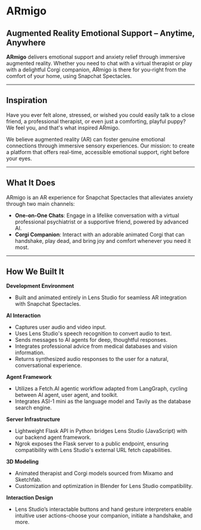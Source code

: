 # ARmigo

## Augmented Reality Emotional Support – Anytime, Anywhere

**ARmigo** delivers emotional support and anxiety relief through immersive augmented reality. Whether you need to chat with a virtual therapist or play with a delightful Corgi companion, ARmigo is there for you-right from the comfort of your home, using Snapchat Spectacles.

---

## Inspiration

Have you ever felt alone, stressed, or wished you could easily talk to a close friend, a professional therapist, or even just a comforting, playful puppy? We feel you, and that's what inspired ARmigo.

We believe augmented reality (AR) can foster genuine emotional connections through immersive sensory experiences. Our mission: to create a platform that offers real-time, accessible emotional support, right before your eyes.

---

## What It Does

ARmigo is an AR experience for Snapchat Spectacles that alleviates anxiety through two main channels:

- **One-on-One Chats**: Engage in a lifelike conversation with a virtual professional psychiatrist or a supportive friend, powered by advanced AI.
- **Corgi Companion**: Interact with an adorable animated Corgi that can handshake, play dead, and bring joy and comfort whenever you need it most.

---

## How We Built It

**Development Environment**
- Built and animated entirely in Lens Studio for seamless AR integration with Snapchat Spectacles.

**AI Interaction**
- Captures user audio and video input.
- Uses Lens Studio's speech recognition to convert audio to text.
- Sends messages to AI agents for deep, thoughtful responses.
- Integrates professional advice from medical databases and vision information.
- Returns synthesized audio responses to the user for a natural, conversational experience.

**Agent Framework**
- Utilizes a Fetch.AI agentic workflow adapted from LangGraph, cycling between AI agent, user agent, and toolkit.
- Integrates ASI-1 mini as the language model and Tavily as the database search engine.

**Server Infrastructure**
- Lightweight Flask API in Python bridges Lens Studio (JavaScript) with our backend agent framework.
- Ngrok exposes the Flask server to a public endpoint, ensuring compatibility with Lens Studio's external URL fetch capabilities.

**3D Modeling**
- Animated therapist and Corgi models sourced from Mixamo and Sketchfab.
- Customization and optimization in Blender for Lens Studio compatibility.

**Interaction Design**
- Lens Studio’s interactable buttons and hand gesture interpreters enable intuitive user actions-choose your companion, initiate a handshake, and more.
